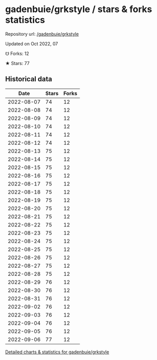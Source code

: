 # gadenbuie/grkstyle / stars & forks statistics

Repository url: [/gadenbuie/grkstyle](https://github.com/gadenbuie/grkstyle)

Updated on Oct 2022, 07

☋ Forks: 12

★ Stars: 77

## Historical data
| Date | Stars | Forks |
|------|-------|-------|
| 2022-08-07 | 74 | 12 | 
| 2022-08-08 | 74 | 12 | 
| 2022-08-09 | 74 | 12 | 
| 2022-08-10 | 74 | 12 | 
| 2022-08-11 | 74 | 12 | 
| 2022-08-12 | 74 | 12 | 
| 2022-08-13 | 75 | 12 | 
| 2022-08-14 | 75 | 12 | 
| 2022-08-15 | 75 | 12 | 
| 2022-08-16 | 75 | 12 | 
| 2022-08-17 | 75 | 12 | 
| 2022-08-18 | 75 | 12 | 
| 2022-08-19 | 75 | 12 | 
| 2022-08-20 | 75 | 12 | 
| 2022-08-21 | 75 | 12 | 
| 2022-08-22 | 75 | 12 | 
| 2022-08-23 | 75 | 12 | 
| 2022-08-24 | 75 | 12 | 
| 2022-08-25 | 75 | 12 | 
| 2022-08-26 | 75 | 12 | 
| 2022-08-27 | 75 | 12 | 
| 2022-08-28 | 75 | 12 | 
| 2022-08-29 | 76 | 12 | 
| 2022-08-30 | 76 | 12 | 
| 2022-08-31 | 76 | 12 | 
| 2022-09-02 | 76 | 12 | 
| 2022-09-03 | 76 | 12 | 
| 2022-09-04 | 76 | 12 | 
| 2022-09-05 | 76 | 12 | 
| 2022-09-06 | 77 | 12 | 


[Detailed charts & statistics for gadenbuie/grkstyle](https://reviewgithub.com/rep/gadenbuie/grkstyle)
